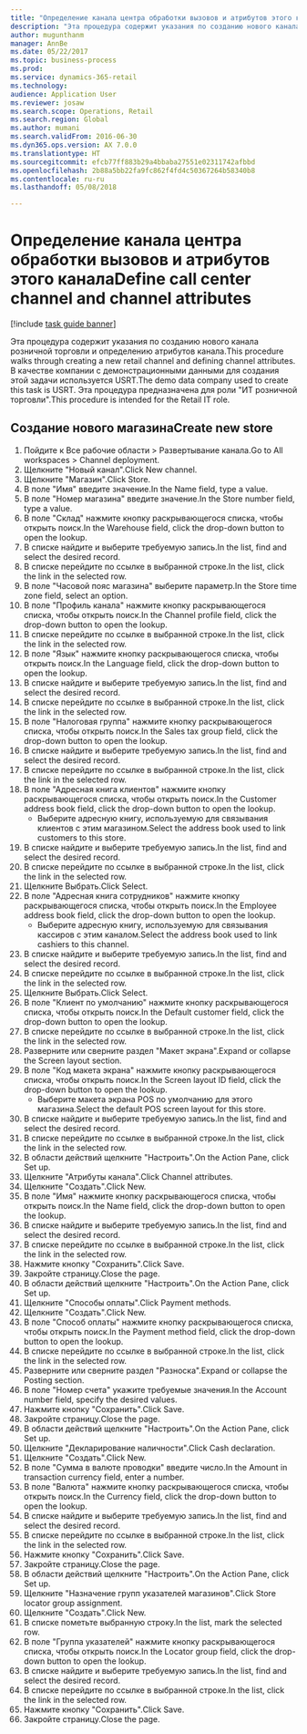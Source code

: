 ```yaml
--- 
title: "Определение канала центра обработки вызовов и атрибутов этого канала"
description: "Эта процедура содержит указания по созданию нового канала розничной торговли и определению атрибутов канала."
author: mugunthanm
manager: AnnBe
ms.date: 05/22/2017
ms.topic: business-process
ms.prod: 
ms.service: dynamics-365-retail
ms.technology: 
audience: Application User
ms.reviewer: josaw
ms.search.scope: Operations, Retail
ms.search.region: Global
ms.author: mumani
ms.search.validFrom: 2016-06-30
ms.dyn365.ops.version: AX 7.0.0
ms.translationtype: HT
ms.sourcegitcommit: efcb77ff883b29a4bbaba27551e02311742afbbd
ms.openlocfilehash: 2b88a5bb22fa9fc862f4fd4c50367264b58340b8
ms.contentlocale: ru-ru
ms.lasthandoff: 05/08/2018

---
```

# <a name="define-call-center-channel-and-channel-attributes"></a><span data-ttu-id="a9842-103">Определение канала центра обработки вызовов и атрибутов этого канала</span><span class="sxs-lookup"><span data-stu-id="a9842-103">Define call center channel and channel attributes</span></span>

[!include [task guide banner](../includes/task-guide-banner.md)]

<span data-ttu-id="a9842-104">Эта процедура содержит указания по созданию нового канала розничной торговли и определению атрибутов канала.</span><span class="sxs-lookup"><span data-stu-id="a9842-104">This procedure walks through creating a new retail channel and defining channel attributes.</span></span> <span data-ttu-id="a9842-105">В качестве компании с демонстрационными данными для создания этой задачи используется USRT.</span><span class="sxs-lookup"><span data-stu-id="a9842-105">The demo data company used to create this task is USRT.</span></span> <span data-ttu-id="a9842-106">Эта процедура предназначена для роли "ИТ розничной торговли".</span><span class="sxs-lookup"><span data-stu-id="a9842-106">This procedure is intended for the Retail IT role.</span></span>


## <a name="create-new-store"></a><span data-ttu-id="a9842-107">Создание нового магазина</span><span class="sxs-lookup"><span data-stu-id="a9842-107">Create new store</span></span>
1. <span data-ttu-id="a9842-108">Пойдите к Все рабочие области > Развертывание канала.</span><span class="sxs-lookup"><span data-stu-id="a9842-108">Go to All workspaces > Channel deployment.</span></span>
2. <span data-ttu-id="a9842-109">Щелкните "Новый канал".</span><span class="sxs-lookup"><span data-stu-id="a9842-109">Click New channel.</span></span>
3. <span data-ttu-id="a9842-110">Щелкните "Магазин".</span><span class="sxs-lookup"><span data-stu-id="a9842-110">Click Store.</span></span>
4. <span data-ttu-id="a9842-111">В поле "Имя" введите значение.</span><span class="sxs-lookup"><span data-stu-id="a9842-111">In the Name field, type a value.</span></span>
5. <span data-ttu-id="a9842-112">В поле "Номер магазина" введите значение.</span><span class="sxs-lookup"><span data-stu-id="a9842-112">In the Store number field, type a value.</span></span>
6. <span data-ttu-id="a9842-113">В поле "Склад" нажмите кнопку раскрывающегося списка, чтобы открыть поиск.</span><span class="sxs-lookup"><span data-stu-id="a9842-113">In the Warehouse field, click the drop-down button to open the lookup.</span></span>
7. <span data-ttu-id="a9842-114">В списке найдите и выберите требуемую запись.</span><span class="sxs-lookup"><span data-stu-id="a9842-114">In the list, find and select the desired record.</span></span>
8. <span data-ttu-id="a9842-115">В списке перейдите по ссылке в выбранной строке.</span><span class="sxs-lookup"><span data-stu-id="a9842-115">In the list, click the link in the selected row.</span></span>
9. <span data-ttu-id="a9842-116">В поле "Часовой пояс магазина" выберите параметр.</span><span class="sxs-lookup"><span data-stu-id="a9842-116">In the Store time zone field, select an option.</span></span>
10. <span data-ttu-id="a9842-117">В поле "Профиль канала" нажмите кнопку раскрывающегося списка, чтобы открыть поиск.</span><span class="sxs-lookup"><span data-stu-id="a9842-117">In the Channel profile field, click the drop-down button to open the lookup.</span></span>
11. <span data-ttu-id="a9842-118">В списке перейдите по ссылке в выбранной строке.</span><span class="sxs-lookup"><span data-stu-id="a9842-118">In the list, click the link in the selected row.</span></span>
12. <span data-ttu-id="a9842-119">В поле "Язык" нажмите кнопку раскрывающегося списка, чтобы открыть поиск.</span><span class="sxs-lookup"><span data-stu-id="a9842-119">In the Language field, click the drop-down button to open the lookup.</span></span>
13. <span data-ttu-id="a9842-120">В списке найдите и выберите требуемую запись.</span><span class="sxs-lookup"><span data-stu-id="a9842-120">In the list, find and select the desired record.</span></span>
14. <span data-ttu-id="a9842-121">В списке перейдите по ссылке в выбранной строке.</span><span class="sxs-lookup"><span data-stu-id="a9842-121">In the list, click the link in the selected row.</span></span>
15. <span data-ttu-id="a9842-122">В поле "Налоговая группа" нажмите кнопку раскрывающегося списка, чтобы открыть поиск.</span><span class="sxs-lookup"><span data-stu-id="a9842-122">In the Sales tax group field, click the drop-down button to open the lookup.</span></span>
16. <span data-ttu-id="a9842-123">В списке найдите и выберите требуемую запись.</span><span class="sxs-lookup"><span data-stu-id="a9842-123">In the list, find and select the desired record.</span></span>
17. <span data-ttu-id="a9842-124">В списке перейдите по ссылке в выбранной строке.</span><span class="sxs-lookup"><span data-stu-id="a9842-124">In the list, click the link in the selected row.</span></span>
18. <span data-ttu-id="a9842-125">В поле "Адресная книга клиентов" нажмите кнопку раскрывающегося списка, чтобы открыть поиск.</span><span class="sxs-lookup"><span data-stu-id="a9842-125">In the Customer address book field, click the drop-down button to open the lookup.</span></span>
    * <span data-ttu-id="a9842-126">Выберите адресную книгу, используемую для связывания клиентов с этим магазином.</span><span class="sxs-lookup"><span data-stu-id="a9842-126">Select the address book used to link customers to this store.</span></span>  
19. <span data-ttu-id="a9842-127">В списке найдите и выберите требуемую запись.</span><span class="sxs-lookup"><span data-stu-id="a9842-127">In the list, find and select the desired record.</span></span>
20. <span data-ttu-id="a9842-128">В списке перейдите по ссылке в выбранной строке.</span><span class="sxs-lookup"><span data-stu-id="a9842-128">In the list, click the link in the selected row.</span></span>
21. <span data-ttu-id="a9842-129">Щелкните Выбрать.</span><span class="sxs-lookup"><span data-stu-id="a9842-129">Click Select.</span></span>
22. <span data-ttu-id="a9842-130">В поле "Адресная книга сотрудников" нажмите кнопку раскрывающегося списка, чтобы открыть поиск.</span><span class="sxs-lookup"><span data-stu-id="a9842-130">In the Employee address book field, click the drop-down button to open the lookup.</span></span>
    * <span data-ttu-id="a9842-131">Выберите адресную книгу, используемую для связывания кассиров с этим каналом.</span><span class="sxs-lookup"><span data-stu-id="a9842-131">Select the address book used to link cashiers to this channel.</span></span>  
23. <span data-ttu-id="a9842-132">В списке найдите и выберите требуемую запись.</span><span class="sxs-lookup"><span data-stu-id="a9842-132">In the list, find and select the desired record.</span></span>
24. <span data-ttu-id="a9842-133">В списке перейдите по ссылке в выбранной строке.</span><span class="sxs-lookup"><span data-stu-id="a9842-133">In the list, click the link in the selected row.</span></span>
25. <span data-ttu-id="a9842-134">Щелкните Выбрать.</span><span class="sxs-lookup"><span data-stu-id="a9842-134">Click Select.</span></span>
26. <span data-ttu-id="a9842-135">В поле "Клиент по умолчанию" нажмите кнопку раскрывающегося списка, чтобы открыть поиск.</span><span class="sxs-lookup"><span data-stu-id="a9842-135">In the Default customer field, click the drop-down button to open the lookup.</span></span>
27. <span data-ttu-id="a9842-136">В списке перейдите по ссылке в выбранной строке.</span><span class="sxs-lookup"><span data-stu-id="a9842-136">In the list, click the link in the selected row.</span></span>
28. <span data-ttu-id="a9842-137">Разверните или сверните раздел "Макет экрана".</span><span class="sxs-lookup"><span data-stu-id="a9842-137">Expand or collapse the Screen layout section.</span></span>
29. <span data-ttu-id="a9842-138">В поле "Код макета экрана" нажмите кнопку раскрывающегося списка, чтобы открыть поиск.</span><span class="sxs-lookup"><span data-stu-id="a9842-138">In the Screen layout ID field, click the drop-down button to open the lookup.</span></span>
    * <span data-ttu-id="a9842-139">Выберите макета экрана POS по умолчанию для этого магазина.</span><span class="sxs-lookup"><span data-stu-id="a9842-139">Select the default POS screen layout for this store.</span></span>  
30. <span data-ttu-id="a9842-140">В списке найдите и выберите требуемую запись.</span><span class="sxs-lookup"><span data-stu-id="a9842-140">In the list, find and select the desired record.</span></span>
31. <span data-ttu-id="a9842-141">В списке перейдите по ссылке в выбранной строке.</span><span class="sxs-lookup"><span data-stu-id="a9842-141">In the list, click the link in the selected row.</span></span>
32. <span data-ttu-id="a9842-142">В области действий щелкните "Настроить".</span><span class="sxs-lookup"><span data-stu-id="a9842-142">On the Action Pane, click Set up.</span></span>
33. <span data-ttu-id="a9842-143">Щелкните "Атрибуты канала".</span><span class="sxs-lookup"><span data-stu-id="a9842-143">Click Channel attributes.</span></span>
34. <span data-ttu-id="a9842-144">Щелкните "Создать".</span><span class="sxs-lookup"><span data-stu-id="a9842-144">Click New.</span></span>
35. <span data-ttu-id="a9842-145">В поле "Имя" нажмите кнопку раскрывающегося списка, чтобы открыть поиск.</span><span class="sxs-lookup"><span data-stu-id="a9842-145">In the Name field, click the drop-down button to open the lookup.</span></span>
36. <span data-ttu-id="a9842-146">В списке найдите и выберите требуемую запись.</span><span class="sxs-lookup"><span data-stu-id="a9842-146">In the list, find and select the desired record.</span></span>
37. <span data-ttu-id="a9842-147">В списке перейдите по ссылке в выбранной строке.</span><span class="sxs-lookup"><span data-stu-id="a9842-147">In the list, click the link in the selected row.</span></span>
38. <span data-ttu-id="a9842-148">Нажмите кнопку "Сохранить".</span><span class="sxs-lookup"><span data-stu-id="a9842-148">Click Save.</span></span>
39. <span data-ttu-id="a9842-149">Закройте страницу.</span><span class="sxs-lookup"><span data-stu-id="a9842-149">Close the page.</span></span>
40. <span data-ttu-id="a9842-150">В области действий щелкните "Настроить".</span><span class="sxs-lookup"><span data-stu-id="a9842-150">On the Action Pane, click Set up.</span></span>
41. <span data-ttu-id="a9842-151">Щелкните "Способы оплаты".</span><span class="sxs-lookup"><span data-stu-id="a9842-151">Click Payment methods.</span></span>
42. <span data-ttu-id="a9842-152">Щелкните "Создать".</span><span class="sxs-lookup"><span data-stu-id="a9842-152">Click New.</span></span>
43. <span data-ttu-id="a9842-153">В поле "Способ оплаты" нажмите кнопку раскрывающегося списка, чтобы открыть поиск.</span><span class="sxs-lookup"><span data-stu-id="a9842-153">In the Payment method field, click the drop-down button to open the lookup.</span></span>
44. <span data-ttu-id="a9842-154">В списке перейдите по ссылке в выбранной строке.</span><span class="sxs-lookup"><span data-stu-id="a9842-154">In the list, click the link in the selected row.</span></span>
45. <span data-ttu-id="a9842-155">Разверните или сверните раздел "Разноска".</span><span class="sxs-lookup"><span data-stu-id="a9842-155">Expand or collapse the Posting section.</span></span>
46. <span data-ttu-id="a9842-156">В поле "Номер счета" укажите требуемые значения.</span><span class="sxs-lookup"><span data-stu-id="a9842-156">In the Account number field, specify the desired values.</span></span>
47. <span data-ttu-id="a9842-157">Нажмите кнопку "Сохранить".</span><span class="sxs-lookup"><span data-stu-id="a9842-157">Click Save.</span></span>
48. <span data-ttu-id="a9842-158">Закройте страницу.</span><span class="sxs-lookup"><span data-stu-id="a9842-158">Close the page.</span></span>
49. <span data-ttu-id="a9842-159">В области действий щелкните "Настроить".</span><span class="sxs-lookup"><span data-stu-id="a9842-159">On the Action Pane, click Set up.</span></span>
50. <span data-ttu-id="a9842-160">Щелкните "Декларирование наличности".</span><span class="sxs-lookup"><span data-stu-id="a9842-160">Click Cash declaration.</span></span>
51. <span data-ttu-id="a9842-161">Щелкните "Создать".</span><span class="sxs-lookup"><span data-stu-id="a9842-161">Click New.</span></span>
52. <span data-ttu-id="a9842-162">В поле "Сумма в валюте проводки" введите число.</span><span class="sxs-lookup"><span data-stu-id="a9842-162">In the Amount in transaction currency field, enter a number.</span></span>
53. <span data-ttu-id="a9842-163">В поле "Валюта" нажмите кнопку раскрывающегося списка, чтобы открыть поиск.</span><span class="sxs-lookup"><span data-stu-id="a9842-163">In the Currency field, click the drop-down button to open the lookup.</span></span>
54. <span data-ttu-id="a9842-164">В списке найдите и выберите требуемую запись.</span><span class="sxs-lookup"><span data-stu-id="a9842-164">In the list, find and select the desired record.</span></span>
55. <span data-ttu-id="a9842-165">В списке перейдите по ссылке в выбранной строке.</span><span class="sxs-lookup"><span data-stu-id="a9842-165">In the list, click the link in the selected row.</span></span>
56. <span data-ttu-id="a9842-166">Нажмите кнопку "Сохранить".</span><span class="sxs-lookup"><span data-stu-id="a9842-166">Click Save.</span></span>
57. <span data-ttu-id="a9842-167">Закройте страницу.</span><span class="sxs-lookup"><span data-stu-id="a9842-167">Close the page.</span></span>
58. <span data-ttu-id="a9842-168">В области действий щелкните "Настроить".</span><span class="sxs-lookup"><span data-stu-id="a9842-168">On the Action Pane, click Set up.</span></span>
59. <span data-ttu-id="a9842-169">Щелкните "Назначение групп указателей магазинов".</span><span class="sxs-lookup"><span data-stu-id="a9842-169">Click Store locator group assignment.</span></span>
60. <span data-ttu-id="a9842-170">Щелкните "Создать".</span><span class="sxs-lookup"><span data-stu-id="a9842-170">Click New.</span></span>
61. <span data-ttu-id="a9842-171">В списке пометьте выбранную строку.</span><span class="sxs-lookup"><span data-stu-id="a9842-171">In the list, mark the selected row.</span></span>
62. <span data-ttu-id="a9842-172">В поле "Группа указателей" нажмите кнопку раскрывающегося списка, чтобы открыть поиск.</span><span class="sxs-lookup"><span data-stu-id="a9842-172">In the Locator group field, click the drop-down button to open the lookup.</span></span>
63. <span data-ttu-id="a9842-173">В списке найдите и выберите требуемую запись.</span><span class="sxs-lookup"><span data-stu-id="a9842-173">In the list, find and select the desired record.</span></span>
64. <span data-ttu-id="a9842-174">В списке перейдите по ссылке в выбранной строке.</span><span class="sxs-lookup"><span data-stu-id="a9842-174">In the list, click the link in the selected row.</span></span>
65. <span data-ttu-id="a9842-175">Нажмите кнопку "Сохранить".</span><span class="sxs-lookup"><span data-stu-id="a9842-175">Click Save.</span></span>
66. <span data-ttu-id="a9842-176">Закройте страницу.</span><span class="sxs-lookup"><span data-stu-id="a9842-176">Close the page.</span></span>


